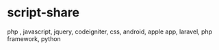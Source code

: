 # script-share
php , javascript, jquery, codeigniter, css, android, apple app, laravel, php framework, python
